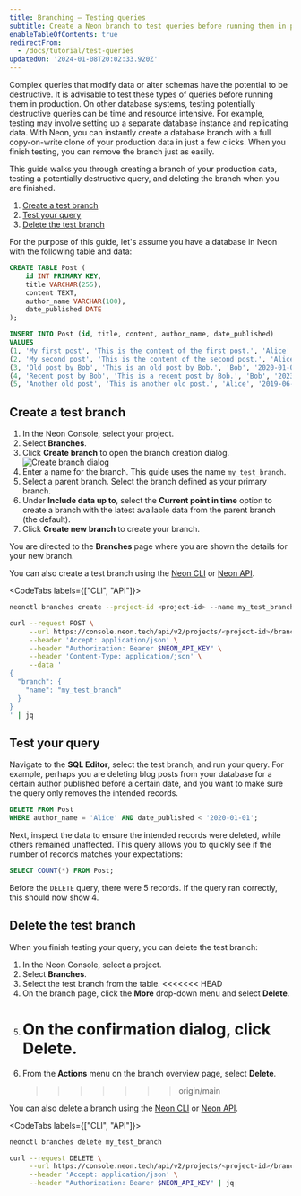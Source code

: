 ```yaml
---
title: Branching — Testing queries
subtitle: Create a Neon branch to test queries before running them in production
enableTableOfContents: true
redirectFrom:
  - /docs/tutorial/test-queries
updatedOn: '2024-01-08T20:02:33.920Z'
---
```


Complex queries that modify data or alter schemas have the potential to be destructive. It is advisable to test these types of queries before running them in production. On other database systems, testing potentially destructive queries can be time and resource intensive. For example, testing may involve setting up a separate database instance and replicating data. With Neon, you can instantly create a database branch with a full copy-on-write clone of your production data in just a few clicks. When you finish testing, you can remove the branch just as easily.

This guide walks you through creating a branch of your production data, testing a potentially destructive query, and deleting the branch when you are finished.

1. [Create a test branch](#create-a-test-branch)
2. [Test your query](#test-your-query)
3. [Delete the test branch](#delete-the-test-branch)

For the purpose of this guide, let's assume you have a database in Neon with the following table and data:

```sql
CREATE TABLE Post (
    id INT PRIMARY KEY,
    title VARCHAR(255),
    content TEXT,
    author_name VARCHAR(100),
    date_published DATE
);
```

```sql
INSERT INTO Post (id, title, content, author_name, date_published)
VALUES
(1, 'My first post', 'This is the content of the first post.', 'Alice', '2023-01-01'),
(2, 'My second post', 'This is the content of the second post.', 'Alice', '2023-02-01'),
(3, 'Old post by Bob', 'This is an old post by Bob.', 'Bob', '2020-01-01'),
(4, 'Recent post by Bob', 'This is a recent post by Bob.', 'Bob', '2023-06-01'),
(5, 'Another old post', 'This is another old post.', 'Alice', '2019-06-01');
```

## Create a test branch

1. In the Neon Console, select your project.
2. Select **Branches**.
3. Click **Create branch** to open the branch creation dialog.
   ![Create branch dialog](/docs/manage/create_branch.png)
4. Enter a name for the branch. This guide uses the name `my_test_branch`.
5. Select a parent branch. Select the branch defined as your primary branch.
6. Under **Include data up to**, select the **Current point in time** option to create a branch with the latest available data from the parent branch (the default).
7. Click **Create new branch** to create your branch.

You are directed to the **Branches** page where you are shown the details for your new branch.

You can also create a test branch using the [Neon CLI](/docs/reference/cli-branches#create) or [Neon API](/docs/manage/branches#create-a-branch-with-the-api).

<CodeTabs labels={["CLI", "API"]}>

```bash
neonctl branches create --project-id <project-id> --name my_test_branch
```

```bash
curl --request POST \
     --url https://console.neon.tech/api/v2/projects/<project-id>/branches \
     --header 'Accept: application/json' \
     --header "Authorization: Bearer $NEON_API_KEY" \
     --header 'Content-Type: application/json' \
     --data '
{
  "branch": {
    "name": "my_test_branch"
  }
}
' | jq
```

</CodeTabs>

## Test your query

Navigate to the **SQL Editor**, select the test branch, and run your query. For example, perhaps you are deleting blog posts from your database for a certain author published before a certain date, and you want to make sure the query only removes the intended records.

```sql
DELETE FROM Post
WHERE author_name = 'Alice' AND date_published < '2020-01-01';
```

Next, inspect the data to ensure the intended records were deleted, while others remained unaffected. This query allows you to quickly see if the number of records matches your expectations:

```sql
SELECT COUNT(*) FROM Post;
```

Before the `DELETE` query, there were 5 records. If the query ran correctly, this should now show 4.

## Delete the test branch

When you finish testing your query, you can delete the test branch:

1. In the Neon Console, select a project.
2. Select **Branches**.
3. Select the test branch from the table.
   <<<<<<< HEAD
4. On the branch page, click the **More** drop-down menu and select **Delete**.
5. # On the confirmation dialog, click **Delete**.
6. From the **Actions** menu on the branch overview page, select **Delete**.
   > > > > > > > origin/main

You can also delete a branch using the [Neon CLI](/docs/reference/cli-branches#delete) or [Neon API](/docs/manage/branches#delete-a-branch-with-the-api).

<CodeTabs labels={["CLI", "API"]}>

```bash
neonctl branches delete my_test_branch
```

```bash
curl --request DELETE \
     --url https://console.neon.tech/api/v2/projects/<project-id>/branches/<branch-id> \
     --header 'Accept: application/json' \
     --header "Authorization: Bearer $NEON_API_KEY" | jq
```

</CodeTabs>
